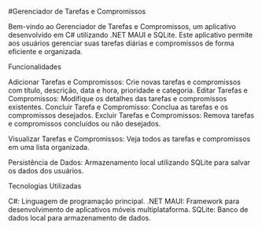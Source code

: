 #Gerenciador de Tarefas e Compromissos

Bem-vindo ao Gerenciador de Tarefas e Compromissos, um aplicativo desenvolvido em C# utilizando .NET MAUI e SQLite. Este aplicativo permite aos usuários gerenciar suas tarefas diárias e compromissos de forma eficiente e organizada.

Funcionalidades

Adicionar Tarefas e Compromissos: Crie novas tarefas e compromissos com título, descrição, data e hora, prioridade e categoria.
Editar Tarefas e Compromissos: Modifique os detalhes das tarefas e compromissos existentes.
Concluir Tarefa e Compromisso: Conclua as tarefas e os compromissos desejados.
Excluir Tarefas e Compromissos: Remova tarefas e compromissos concluídos ou não desejados.

Visualizar Tarefas e Compromissos: Veja todos as tarefas e compromissos em uma lista organizada.

Persistência de Dados: Armazenamento local utilizando SQLite para salvar os dados dos usuários.

Tecnologias Utilizadas

C#: Linguagem de programação principal.
.NET MAUI: Framework para desenvolvimento de aplicativos móveis multiplataforma.
SQLite: Banco de dados local para armazenamento de dados.



